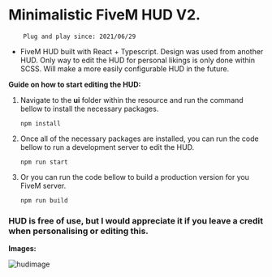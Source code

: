 # Minimalistic FiveM HUD V2.

        Plug and play since: 2021/06/29

- FiveM HUD built with React + Typescript. Design was used from another HUD. Only way to edit the HUD for personal likings is only done within SCSS. Will make a more easily configurable HUD in the future.

**Guide on how to start editing the HUD:**

1.  Navigate to the **ui** folder within the resource and run the command bellow to install the necessary packages.

        npm install

2.  Once all of the necessary packages are installed, you can run the code bellow to run a development server to edit the HUD.

        npm run start

3.  Or you can run the code bellow to build a production version for you FiveM server.

        npm run build

### HUD is free of use, but I would appreciate it if you leave a credit when personalising or editing this.

**Images:**

![hudimage](https://i.imgur.com/SUWyjbO.png)
